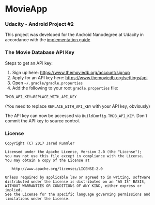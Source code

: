 # MovieApp

### Udacity - Android  Project #2

This project was developed for the Android Nanodegree at Udacity in accordance with the [implementation guide](https://docs.google.com/document/d/1ZlN1fUsCSKuInLECcJkslIqvpKlP7jWL2TP9m6UiA6I/pub?embedded=true)

### The Movie Database API Key

Steps to get an API key:

1) Sign up here: https://www.themoviedb.org/account/signup
2) Apply for an API key here: https://www.themoviedb.org/settings/api
3) Open `~/.gradle/gradle.properties`
4) Add the following to your root `gradle.properties` file:

```gradle
TMDB_API_KEY=REPLACE_WITH_API_KEY
```

(You need to replace `REPLACE_WITH_API_KEY` with your API key, obviously)

The API key can now be accessed via `BuildConfig.TMDB_API_KEY`. Don't commit the API key to source control.

### License

    Copyright (C) 2017 Jared Rummler

    Licensed under the Apache License, Version 2.0 (the "License");
    you may not use this file except in compliance with the License.
    You may obtain a copy of the License at

       http://www.apache.org/licenses/LICENSE-2.0

    Unless required by applicable law or agreed to in writing, software
    distributed under the License is distributed on an "AS IS" BASIS,
    WITHOUT WARRANTIES OR CONDITIONS OF ANY KIND, either express or implied.
    See the License for the specific language governing permissions and
    limitations under the License.

